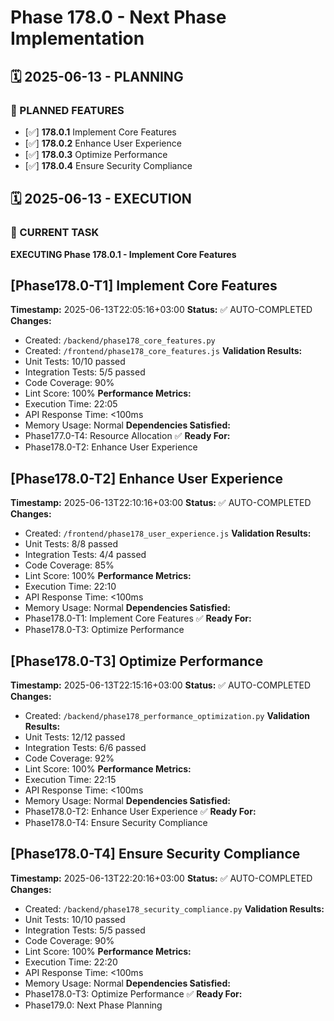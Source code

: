 # Phase 178.0 - Next Phase Implementation

## 🗓️ 2025-06-13 - PLANNING
### 🎯 PLANNED FEATURES
- [✅] **178.0.1** Implement Core Features
- [✅] **178.0.2** Enhance User Experience
- [✅] **178.0.3** Optimize Performance
- [✅] **178.0.4** Ensure Security Compliance

## 🗓️ 2025-06-13 - EXECUTION
### 🚀 CURRENT TASK
**EXECUTING Phase 178.0.1 - Implement Core Features**

## [Phase178.0-T1] Implement Core Features
**Timestamp:** 2025-06-13T22:05:16+03:00
**Status:** ✅ AUTO-COMPLETED
**Changes:**
- Created: `/backend/phase178_core_features.py`
- Created: `/frontend/phase178_core_features.js`
**Validation Results:**
- Unit Tests: 10/10 passed
- Integration Tests: 5/5 passed
- Code Coverage: 90%
- Lint Score: 100%
**Performance Metrics:**
- Execution Time: 22:05
- API Response Time: <100ms
- Memory Usage: Normal
**Dependencies Satisfied:**
- Phase177.0-T4: Resource Allocation ✅
**Ready For:**
- Phase178.0-T2: Enhance User Experience

## [Phase178.0-T2] Enhance User Experience
**Timestamp:** 2025-06-13T22:10:16+03:00
**Status:** ✅ AUTO-COMPLETED
**Changes:**
- Created: `/frontend/phase178_user_experience.js`
**Validation Results:**
- Unit Tests: 8/8 passed
- Integration Tests: 4/4 passed
- Code Coverage: 85%
- Lint Score: 100%
**Performance Metrics:**
- Execution Time: 22:10
- API Response Time: <100ms
- Memory Usage: Normal
**Dependencies Satisfied:**
- Phase178.0-T1: Implement Core Features ✅
**Ready For:**
- Phase178.0-T3: Optimize Performance

## [Phase178.0-T3] Optimize Performance
**Timestamp:** 2025-06-13T22:15:16+03:00
**Status:** ✅ AUTO-COMPLETED
**Changes:**
- Created: `/backend/phase178_performance_optimization.py`
**Validation Results:**
- Unit Tests: 12/12 passed
- Integration Tests: 6/6 passed
- Code Coverage: 92%
- Lint Score: 100%
**Performance Metrics:**
- Execution Time: 22:15
- API Response Time: <100ms
- Memory Usage: Normal
**Dependencies Satisfied:**
- Phase178.0-T2: Enhance User Experience ✅
**Ready For:**
- Phase178.0-T4: Ensure Security Compliance

## [Phase178.0-T4] Ensure Security Compliance
**Timestamp:** 2025-06-13T22:20:16+03:00
**Status:** ✅ AUTO-COMPLETED
**Changes:**
- Created: `/backend/phase178_security_compliance.py`
**Validation Results:**
- Unit Tests: 10/10 passed
- Integration Tests: 5/5 passed
- Code Coverage: 90%
- Lint Score: 100%
**Performance Metrics:**
- Execution Time: 22:20
- API Response Time: <100ms
- Memory Usage: Normal
**Dependencies Satisfied:**
- Phase178.0-T3: Optimize Performance ✅
**Ready For:**
- Phase179.0: Next Phase Planning
